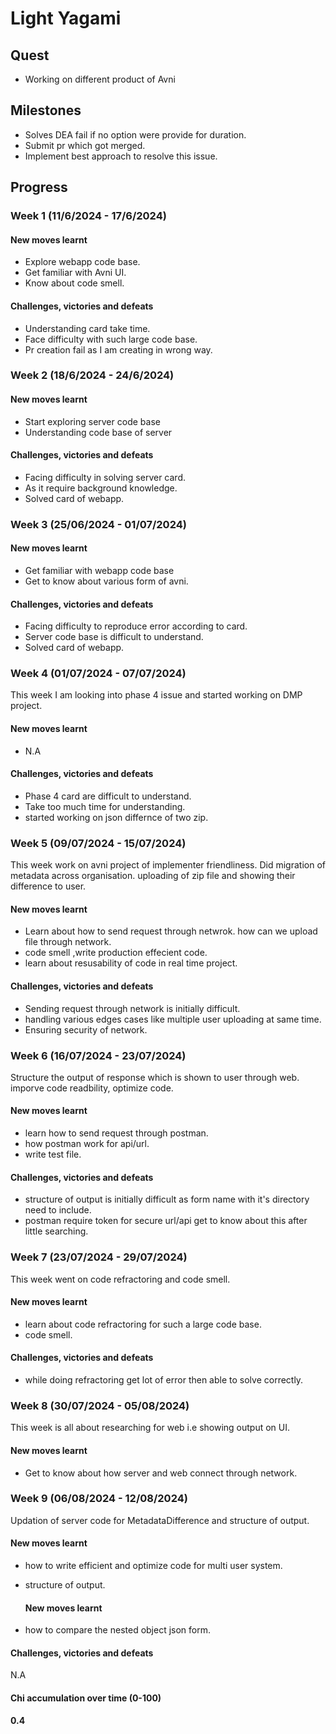 # Light Yagami

## Quest
- Working on different product of Avni

## Milestones
- Solves DEA fail if no option were provide for duration.
- Submit pr which got merged.
- Implement best approach to resolve this issue.

## Progress

### Week 1 (11/6/2024 - 17/6/2024)
#### New moves learnt
- Explore webapp code base.
- Get familiar with Avni UI.
- Know about code smell.

#### Challenges, victories and defeats
- Understanding card take time.
- Face difficulty with such large code base.
- Pr creation fail as I am creating in wrong way.

### Week 2 (18/6/2024 - 24/6/2024)
#### New moves learnt
- Start exploring server code base
- Understanding code base of server

 #### Challenges, victories and defeats
 - Facing difficulty in solving server card.
 - As it require background knowledge.
 - Solved card of webapp.

### Week 3 (25/06/2024 - 01/07/2024)
#### New moves learnt
- Get familiar with webapp code base
- Get to know about various form of avni.

 #### Challenges, victories and defeats
 - Facing difficulty to reproduce error according to card.
 - Server code base is difficult to understand.
 - Solved card of webapp.
   
 ### Week 4 (01/07/2024 - 07/07/2024)
 This week I am looking into phase 4 issue and started working on DMP project.
 #### New moves learnt
 - N.A

 #### Challenges, victories and defeats
 - Phase 4 card are difficult to understand.
 - Take too much time for understanding.
 - started working on json differnce of two zip.

### Week 5 (09/07/2024 - 15/07/2024)
This week work on avni project of implementer friendliness. Did migration of metadata across organisation. uploading of zip file and showing their difference to user.
#### New moves learnt
- Learn about how to send request through netwrok. how can we upload file through network.
- code smell ,write production effecient code.
- learn about resusability of code in real time project.
  
#### Challenges, victories and defeats
- Sending request through network is initially difficult.
- handling various edges cases like multiple user uploading at same time.
- Ensuring security of network.

### Week 6 (16/07/2024 - 23/07/2024)
Structure the output of response which is shown to user through web. imporve code readbility, optimize code.

#### New moves learnt
- learn how to send request through postman.
- how postman work for api/url.
- write test file.

#### Challenges, victories and defeats
- structure of output is initially difficult as form name with it's directory need to include.
- postman require token for secure url/api get to know about this after little searching.

### Week 7 (23/07/2024 - 29/07/2024)
This week went on code refractoring and code smell.

#### New moves learnt
- learn about code refractoring for such a large code base.
- code smell.
  
#### Challenges, victories and defeats
- while doing refractoring get lot of error then able to solve correctly.
  
### Week 8 (30/07/2024 - 05/08/2024)
This week is all about researching for web i.e showing output on UI.

#### New moves learnt
- Get to know about how server and web connect through network.

### Week 9 (06/08/2024 - 12/08/2024)
Updation of server code for MetadataDifference and structure of output.

#### New moves learnt
- how to write efficient and optimize code for multi user system.
- structure of output.

  #### New moves learnt
- how to compare the nested object json form.

#### Challenges, victories and defeats
   N.A

#### Chi accumulation over time (0-100)
**0.4**
